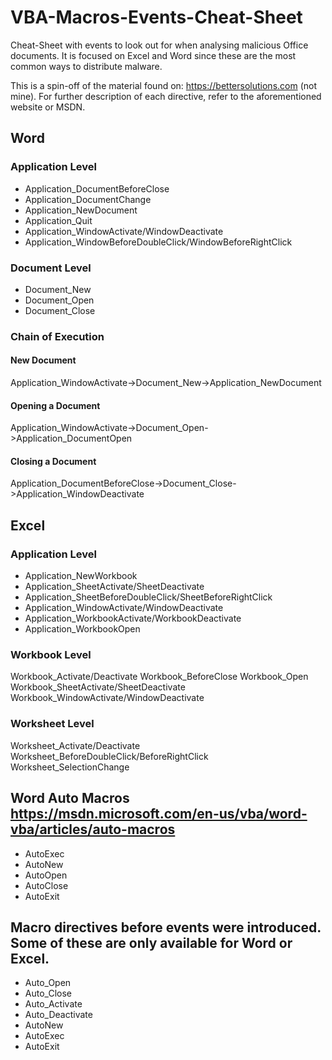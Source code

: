 # VBA-Macros-Events-Cheat-Sheet
Cheat-Sheet with events to look out for when analysing malicious Office documents. It is focused on Excel and Word since these are the most common ways to distribute malware.

This is a spin-off of the material found on: https://bettersolutions.com (not mine). For further description of each directive, refer to the aforementioned website or MSDN.

## Word
### Application Level
* Application_DocumentBeforeClose
* Application_DocumentChange
* Application_NewDocument
* Application_Quit
* Application_WindowActivate/WindowDeactivate
* Application_WindowBeforeDoubleClick/WindowBeforeRightClick


### Document Level
* Document_New
* Document_Open
* Document_Close

### Chain of Execution
#### New Document
Application_WindowActivate->Document_New->Application_NewDocument
#### Opening a Document 
Application_WindowActivate->Document_Open->Application_DocumentOpen

#### Closing a Document
Application_DocumentBeforeClose->Document_Close->Application_WindowDeactivate

## Excel
### Application Level
* Application_NewWorkbook
* Application_SheetActivate/SheetDeactivate
* Application_SheetBeforeDoubleClick/SheetBeforeRightClick
* Application_WindowActivate/WindowDeactivate
* Application_WorkbookActivate/WorkbookDeactivate
* Application_WorkbookOpen

### Workbook Level
Workbook_Activate/Deactivate
Workbook_BeforeClose
Workbook_Open
Workbook_SheetActivate/SheetDeactivate
Workbook_WindowActivate/WindowDeactivate


### Worksheet Level
Worksheet_Activate/Deactivate
Worksheet_BeforeDoubleClick/BeforeRightClick
Worksheet_SelectionChange

## Word Auto Macros https://msdn.microsoft.com/en-us/vba/word-vba/articles/auto-macros
* AutoExec
* AutoNew
* AutoOpen
* AutoClose
* AutoExit

## Macro directives before events were introduced. Some of these are only available for Word or Excel.
* Auto_Open
* Auto_Close
* Auto_Activate
* Auto_Deactivate
* AutoNew
* AutoExec
* AutoExit


